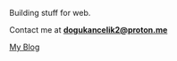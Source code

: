 Building stuff for web.

Contact me at **[dogukancelik2@proton.me](mailto:dogukancelik2@proton.me)**

[My Blog](https://dousch.bearblog.dev/)
